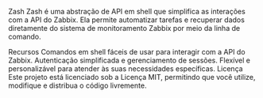 Zash
Zash é uma abstração de API em shell que simplifica as interações com a API do Zabbix. Ela permite automatizar tarefas e recuperar dados diretamente do sistema de monitoramento Zabbix por meio da linha de comando.

Recursos
Comandos em shell fáceis de usar para interagir com a API do Zabbix.
Autenticação simplificada e gerenciamento de sessões.
Flexível e personalizável para atender às suas necessidades específicas.
Licença
Este projeto está licenciado sob a Licença MIT, permitindo que você utilize, modifique e distribua o código livremente.
